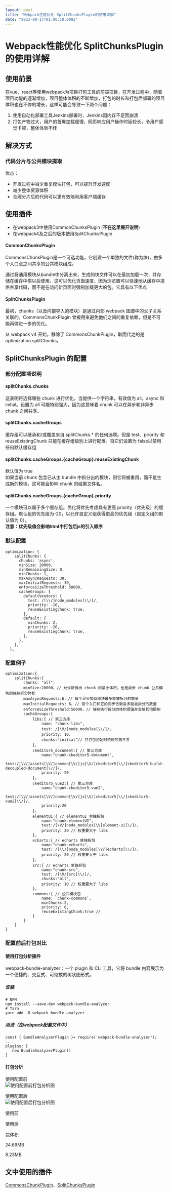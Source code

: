 ```yaml
---
layout: post
title: "Webpack性能优化 SplitChunksPlugin的使用详解"
date: "2023-09-17T01:00:10.009Z"
---
```

Webpack性能优化 SplitChunksPlugin的使用详解
==================================

使用前景
----

在vue、react等使用webpack为项目打包工具的前端项目，在开发过程中，随着项目功能的逐渐增加，项目整体体积的不断增加，打包的时长和打包后部署的项目体积也在不停的增长，这样可能会导致一下两个问题：

1.  使用自动化部署工具Jenkins部署时，Jenkins因内存不足而崩溃
2.  打包产物过大，用户的首屏加载缓慢，网页响应用户操作时延较长，令用户感觉卡顿，整体体验不佳

解决方式
----

### 代码分片与公共模块提取

优点：

*   开发过程中减少重复模块打包，可以提升开发速度
*   减少整体资源体积
*   合理分片后的代码可以更有效地利用客户端缓存

使用插件
----

*   在webpack3中使用CommonChunksPlugin (**不在这里展开说明**)
*   在webpack4及之后的版本使用SplitChunksPlugin

#### CommonChunksPlugin

CommonsChunkPlugin是一个可选功能，它创建一个单独的文件(称为块)，由多个入口点之间共享的公共模块组成。

通过将通用模块从bundle中分离出来，生成的块文件可以在最初加载一次，并存储在缓存中供以后使用。这可以优化页面速度，因为浏览器可以快速地从缓存中提供共享代码，而不是在访问新页面时强制加载更大的包。它具有以下优点

#### SplitChunksPlugin

最初，chunks（以及内部导入的模块）是通过内部 webpack 图谱中的父子关系关联的。CommonsChunkPlugin 曾被用来避免他们之间的重复依赖，但是不可能再做进一步的优化。

从 webpack v4 开始，移除了 CommonsChunkPlugin，取而代之的是 optimization.splitChunks。

SplitChunksPlugin 的配置
---------------------

### 部分配置项说明

#### splitChunks.chunks

这表明将选择哪些 chunk 进行优化。当提供一个字符串，有效值为 all，async 和 initial。设置为 all 可能特别强大，因为这意味着 chunk 可以在异步和非异步 chunk 之间共享。

#### splitChunks.cacheGroups

缓存组可以继承和/或覆盖来自 splitChunks.\* 的任何选项。但是 test、priority 和 reuseExistingChunk 只能在缓存组级别上进行配置。将它们设置为 false以禁用任何默认缓存组

#### splitChunks.cacheGroups.{cacheGroup}.reuseExistingChunk

默认值为 true  
如果当前 chunk 包含已从主 bundle 中拆分出的模块，则它将被重用，而不是生成新的模块。这可能会影响 chunk 的结果文件名。

#### splitChunks.cacheGroups.{cacheGroup}.priority

一个模块可以属于多个缓存组。优化将优先考虑具有更高 priority（优先级）的缓存组。默认组的优先级为-20，以允许自定义组获得更高的优先级（自定义组的默认值为 0）。  
**注意：优先级值会影响html中打包后js的引入顺序**

### 默认配置

    optimization: {
        splitChunks: {
          chunks: 'async',
          minSize: 20000,
          minRemainingSize: 0,
          minChunks: 1,
          maxAsyncRequests: 30,
          maxInitialRequests: 30,
          enforceSizeThreshold: 50000,
          cacheGroups: {
            defaultVendors: {
              test: /[\\/]node_modules[\\/]/,
              priority: -10,
              reuseExistingChunk: true,
            },
            default: {
              minChunks: 2,
              priority: -20,
              reuseExistingChunk: true,
            },
          },
        },
      },
    

### 配置例子

    optimization:{
    	splitChunks:{
    		chunks: "all",
    		minSize:20000，// 允许新拆出 chunk 的最小体积，也是异步 chunk 公共模块的强制拆分体积
    		maxAsyncRequests:6，// 每个异步加载模块最多能被拆分的数量
    		maxInitialRequests: 6，// 每个入口和它的同步依赖最多能被拆分的数量
    		enforceSizeThreshold:50000，// 强制执行拆分的体积阈值并忽略其他限制
    		cacheGroups:{
    			libs:{ // 第三方库
    				name: "chunk-libs",
    				test: /[\V/]node_modules[\\/]/，
    				priority: 10，
    				chunks:"initial”// 只打包初始时依赖的第三方
    			}，
    			ckeditor5_document:{ // 第三方库
    				name:"chunk-ckeditor5-document",
    				test:/[\V/]assets[\V/]common[\V/]js[\V/]ckeditor5[\\/]ckeditor5-build-decoupled-document[\//]/,
    				priority: 20
    			}，
    			ckeditor5_vue2:{ // 第三方库
    				name:"chunk-ckeditor5-vue2",
    				test:/[\V/]assets[\V/]common[\V/]js[\V/]ckeditor5[\\/]ckeditor5-vue2[\\/]/,
    				priority:20
    			}，
    			elementUI:{ // elementuI 单独拆包
    				name:"chunk-elementUI",
    				test:/[\V/]node_modules[\V]element-ui[\/]/,
    				priority: 20 // 权重要大于 libs
    			},
    			echarts:{ // echarts 单独拆包
    				name:"chunk-echarts",
    				test: /[\\/]node_modules[\V/]echarts[\\/]/,
    				priority: 20 // 权重要大于 libs
    			}，
    			src:{ // echarts 单独拆包
    				name:"chunk-src",
    				test: /[\V/]src[\\/]/,
    				chunks:'all',
    				priority: 10 // 权重要大于 libs
    			},
    			commons:{ // 公共模块包
    				name: `chunk-commons`,
    				minChunks:2,
    				priority: 0,
    				reuseExistingChunk:true //
    			}
    		}
    	]
    }
    

### 配置前后打包对比

#### 使用打包分析插件

webpack-bundle-analyzer：一个 plugin 和 CLI 工具，它将 bundle 内容展示为一个便捷的、交互式、可缩放的树状图形式。

##### 安装

    # NPM
    npm install --save-dev webpack-bundle-analyzer
    # Yarn
    yarn add -D webpack-bundle-analyzer
    

##### 用法（在webpack配置文件中）

    const { BundleAnalyzerPlugin }= require('webpack-bundle-analyzer');
    ...
    plugins: [
       new BundleAnalyzerPlugin()
    ]
    

#### 打包分析

使用配置前  
![使用配置前打包分析图](https://img2023.cnblogs.com/blog/2097289/202309/2097289-20230916232233966-217814891.png)

使用配置后  
![使用配置后打包分析图](https://img2023.cnblogs.com/blog/2097289/202309/2097289-20230916232302366-979419430.png)

使用前

使用后

包体积

24.69MB

8.23MB

文中使用的插件
-------

[CommonsChunkPlugin](https://webpack.docschina.org/plugins/commons-chunk-plugin/)、[SplitChunksPlugin](https://webpack.docschina.org/plugins/split-chunks-plugin)